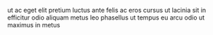ut ac eget elit pretium luctus ante felis ac eros cursus ut lacinia sit in
efficitur odio aliquam metus leo phasellus ut tempus eu arcu odio ut maximus in
metus